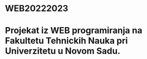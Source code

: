 # WEB20222023

# Projekat iz WEB programiranja na Fakultetu Tehnickih Nauka pri Univerzitetu u Novom Sadu.
